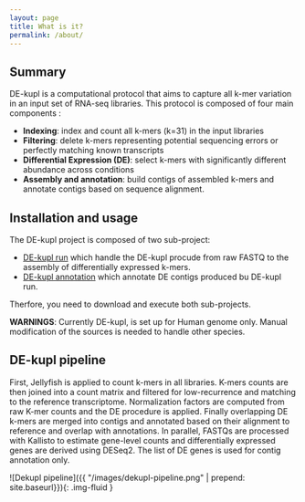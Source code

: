 ```yaml
---
layout: page
title: What is it?
permalink: /about/
---
```


Summary
-------

DE-kupl is a computational protocol that aims to capture all k-mer variation in an input set of RNA-seq libraries. This protocol is composed of four main components :

- **Indexing**: index and count all k-mers (k=31) in the input libraries
- **Filtering**: delete k-mers representing potential sequencing errors or perfectly matching known transcripts
- **Differential Expression (DE)**: select k-mers with significantly different abundance across conditions
- **Assembly and annotation**: build contigs of assembled k-mers and annotate contigs based on sequence alignment.

## Installation and usage

The DE-kupl project is composed of two sub-project: 

- [DE-kupl run](https://github.com/Transipedia/dekupl-run) which handle the DE-kupl procude from raw FASTQ to the assembly of differentially expressed k-mers. 
- [DE-kupl annotation](https://github.com/Transipedia/dekupl-annotation) which annotate DE contigs produced bu DE-kupl run.

Therfore, you need to download and execute both sub-projects.

**WARNINGS**: Currently DE-kupl, is set up for Human genome only. Manual modification of the sources is needed to handle other species.

## DE-kupl pipeline

First, Jellyfish is applied to count k-mers in all libraries. K-mers counts are then joined into a count matrix and filtered for low-recurrence and matching to the reference transcriptome. Normalization factors are computed from raw K-mer counts and the DE procedure is applied. Finally overlapping DE k-mers are merged into contigs and annotated based on their alignment to reference and overlap with annotations. In parallel, FASTQs are processed with Kallisto to estimate gene-level counts and differentially expressed genes are derived using DESeq2. The list of DE genes is used for contig annotation only.

![Dekupl pipeline]({{ "/images/dekupl-pipeline.png" | prepend: site.baseurl}}){: .img-fluid }
